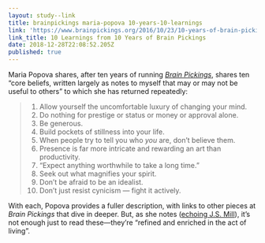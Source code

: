 ```yaml
---
layout: study--link
title: brainpickings maria-popova 10-years-10-learnings
link: 'https://www.brainpickings.org/2016/10/23/10-years-of-brain-pickings/'
link_title: 10 Learnings from 10 Years of Brain Pickings
date: 2018-12-28T22:08:52.205Z
published: true
---
```

Maria Popova shares, after ten years of running [_Brain Pickings_](https://www.brainpickings.org/), shares ten “core beliefs, written largely as notes to myself that may or may not be useful to others” to which she has returned repeatedly:

> 1. Allow yourself the uncomfortable luxury of changing your mind.
> 2. Do nothing for prestige or status or money or approval alone.
> 3. Be generous.
> 4. Build pockets of stillness into your life.
> 5. When people try to tell you who _you_ are, don’t believe them.
> 6. Presence is far more intricate and rewarding an art than productivity.
> 7. “Expect anything worthwhile to take a long time.”
> 8. Seek out what magnifies your spirit.
> 9. Don’t be afraid to be an idealist.
> 10. Don’t just resist cynicism — fight it actively.

With each, Popova provides a fuller description, with links to other pieces at _Brain Pickings_ that dive in deeper. But, as she notes ([echoing J.S. Mill](/links/2018/12/28/17-03-wikisource-js-mill-on-liberty-ch-2-common-sayings/)), it’s not enough just to read these—they’re “refined and enriched in the act of living”.
